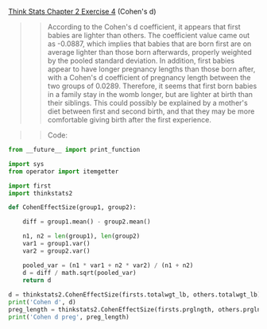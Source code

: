 [Think Stats Chapter 2 Exercise 4](http://greenteapress.com/thinkstats2/html/thinkstats2003.html#toc24) (Cohen's d)

>> According to the Cohen's d coefficient, it appears that first babies are lighter than others. The coefficient value came out as -0.0887, which implies that babies that are born first are on average lighter than those born afterwards, properly weighted by the pooled standard deviation. In addition, first babies appear to have longer pregnancy lengths than those born after, with a Cohen's d coefficient of pregnancy length between the two groups of 0.0289. Therefore, it seems that first born babies in a family stay in the womb longer, but are lighter at birth than their siblings. This could possibly be explained by a mother's diet between first and second birth, and that they may be more comfortable giving birth after the first experience.

>>Code:
```python
from __future__ import print_function

import sys
from operator import itemgetter

import first
import thinkstats2

def CohenEffectSize(group1, group2):

    diff = group1.mean() - group2.mean()

    n1, n2 = len(group1), len(group2)
    var1 = group1.var()
    var2 = group2.var()

    pooled_var = (n1 * var1 + n2 * var2) / (n1 + n2)
    d = diff / math.sqrt(pooled_var)
    return d
    
d = thinkstats2.CohenEffectSize(firsts.totalwgt_lb, others.totalwgt_lb)
print('Cohen d', d)
preg_length = thinkstats2.CohenEffectSize(firsts.prglngth, others.prglngth)
print('Cohen d preg', preg_length)
```
